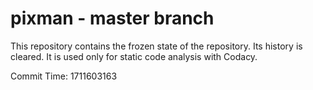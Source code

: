 # pixman - master branch

This repository contains the frozen state of the repository.
Its history is cleared. It is used only for static code
analysis with Codacy.

Commit Time: 1711603163